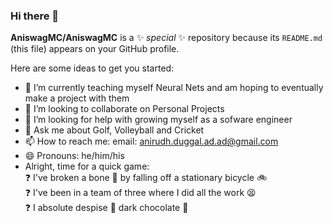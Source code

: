 ### Hi there 👋

**AniswagMC/AniswagMC** is a ✨ _special_ ✨ repository because its `README.md` (this file) appears on your GitHub profile.

Here are some ideas to get you started:

- 🔭 I’m currently teaching myself Neural Nets and am hoping to eventually make a project with them
- 👯 I’m looking to collaborate on Personal Projects
- 🤔 I’m looking for help with growing myself as a sofware engineer
- 💬 Ask me about Golf, Volleyball and Cricket
- 📫 How to reach me: email: anirudh.duggal.ad.ad@gmail.com
- 😄 Pronouns: he/him/his
- Alright, time for a quick game:  
 ❓ I've broken a bone 🦴 by falling off a stationary bicycle 🚲  
 ❓ I've been in a team of three where I did all the work 😫  
 ❓ I absolute despise 🤮 dark chocolate 🍫 
